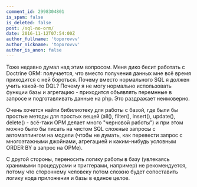 ```yaml
---
comment_id: 2998304801
is_spam: false
is_deleted: false
post: /sql-no-orm/
date: 2016-11-12T07:54:00Z
author_fullname: 'toporovvv'
author_nickname: 'toporovvv'
author_is_anon: false
---
```


<p>Тоже недавно думал над этим вопросом. Меня дико бесит работать с Doctrine ORM: получается, что вместо получения данных мне всё время приходится с ней бороться. Почему вместо нормального SQL я должен учить какой-то DQL? Почему я не могу нормально использовать функции базы и агрегацию - приходится объявлять перемнные в запросе и подготавливать данные на php. Это раздражает неимоверно.</p><p>Очень хочется найти бибилиотеку для работы с базой, где были бы простые методы для простых вещей (all(), filter(), insert(), update(), delete() - всё-таки ОРМ делает много "черновой работы") и при этом можно было бы писать на чистом SQL сложные запросы с автомаппингом на модели (чтобы не думать, как перевести запрос с многоэтажными джойнами, агрегацией и каким-нибудь условным ORDER BY в запрос на ОРМе).</p><p>С другой стороны, переносить логику работы в базу (увлекаясь хранимыми процедурами и триггерами, например) не рекомендуется, потому что стороннему человеку потом сложно будет сопоставить логику кода приложения и базы в единое целое.</p>
